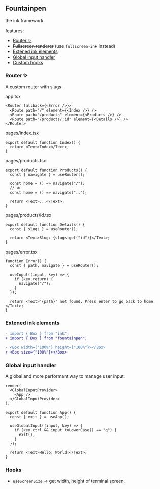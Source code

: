 ## Fountainpen

the ink framework

features:

- [Router ✨](#router-)
- ~~Fullscreen renderer~~ (use `fullscreen-ink` instead)
- [Extened ink elements](#extened-ink-elements)
- [Global input handler](#global-input-handler)
- [Custom hooks](#hooks)

### Router ✨

A custom router with slugs

app.tsx

```tsx
<Router fallback={<Error />}>
  <Route path="/" element={<Index />} />
  <Route path="/products" element={<Products />} />
  <Route path="/products/:id" element={<Details />} />
</Router>
```

pages/index.tsx

```tsx
export default function Index() {
  return <Text>Index</Text>;
}
```

pages/products.tsx

```tsx
export default function Products() {
  const { navigate } = useRouter();

  const home = () => navigate("/");
  // or
  const home = () => navigate("..");

  return <Text>...</Text>;
}
```

pages/products/id.tsx

```tsx
export default function Details() {
  const { slugs } = useRouter();

  return <Text>Slug: {slugs.get("id")}</Text>;
}
```

pages/error.tsx

```tsx
function Error() {
  const { path, navigate } = useRouter();

  useInput((input, key) => {
    if (key.return) {
      navigate("/");
    }
  });

  return <Text>'{path}' not found. Press enter to go back to home.</Text>;
}
```

### Extened ink elements

```diff
- import { Box } from "ink";
+ import { Box } from "fountainpen";
```

```diff
- <Box width={"100%"} height={"100%"}></Box>
+ <Box size={"100%"}></Box>
```

### Global input handler

A global and more performant way to manage user input.

```tsx
render(
  <GlobalInputProvider>
    <App />
  </GlobalInputProvider>
);
```

```tsx
export default function App() {
  const { exit } = useApp();

  useGlobalInput((input, key) => {
    if (key.ctrl && input.toLowerCase() == "q") {
      exit();
    }
  });

  return <Text>Hello, World!</Text>;
}
```

### Hooks

- `useScreenSize` -> get width, height of terminal screen.

